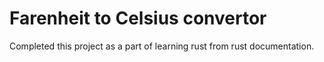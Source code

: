 # Farenheit to Celsius convertor

Completed this project as a part of learning rust from rust documentation.
